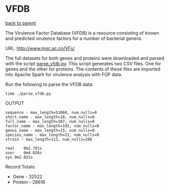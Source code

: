 # VFDB

[back to parent](/Virulence-Analysis/methodology/README.md)

The Virulence Factor Database (VFDB) is a resource consisting of known and predicted virulence factors for a number of bacterial genera.

URL: http://www.mgc.ac.cn/VFs/

The full datasets for both genes and proteins were downloaded and parsed with the script [parse_vfdb.py](parse_vfdb.py). This script generates two CSV files. One for genes and the other for proteins. The contents of these files are imported into Apache Spark for virulence analysis with FGP data.

Run the following to parse the VFDB data:

```
time ./parse_vfdb.py
```

OUTPUT

```
sequence - max_length=51060, num_nulls=0
short_name - max_length=18, num_nulls=0
full_name - max_length=187, num_nulls=0
factor_name - max_length=192, num_nulls=0
genus_name - max_length=15, num_nulls=0
species_name - max_length=21, num_nulls=0
strain - max_length=113, num_nulls=206

real	0m2.701s
user	0m4.026s
sys	0m2.021s
```

Record Totals:
* Gene - 32522
* Protein - 28616
